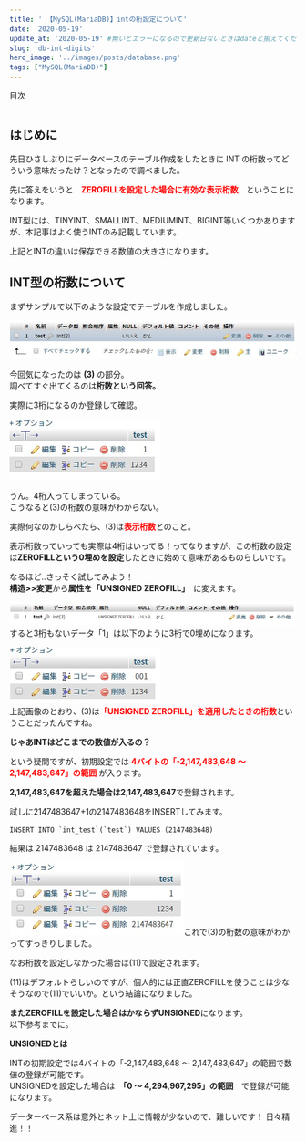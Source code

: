 ```yaml
---
title: ' 【MySQL(MariaDB)】intの桁設定について'
date: '2020-05-19'
update_at: '2020-05-19' #無いとエラーになるので更新日ないときはdateと揃えてください。
slug: 'db-int-digits'
hero_image: '../images/posts/database.png'
tags: ["MySQL(MariaDB)"]
---
```


<div class="toc-title">目次</div>

```toc
```



はじめに
----

先日ひさしぶりにデータベースのテーブル作成をしたときに INT の桁数ってどういう意味だったけ？となったので調べました。

先に答えをいうと　**<span style="color: #ff0000;">ZEROFILLを設定した場合に有効な表示桁数</span>**　ということになります。

INT型には、TINYINT、SMALLINT、MEDIUMINT、BIGINT等いくつかありますが、本記事はよく使うINTのみ記載しています。

上記とINTの違いは保存できる数値の大きさになります。

INT型の桁数について
-----------

まずサンプルで以下のような設定でテーブルを作成しました。

![table_kouzou](../images/posts/table_kouzou.jpg)

今回気になったのは **(3)** の部分。  
調べてすぐ出てくるのは**桁数という回答。**

実際に3桁になるのか登録して確認。

![table_data01](../images/posts/table_data01.jpg)  

うん。4桁入ってしまっている。  
こうなると(3)の桁数の意味がわからない。

実際何なのかしらべたら、(3)は<span style="color: #ff0000;">**表示桁数**</span>とのこと。

表示桁数っていっても実際は4桁はいってる！ってなりますが、この桁数の設定は**ZEROFILLという0埋めを設定**したときに始めて意味があるものらしいです。


<div class="balloon">
  <div class="icon"></div>
  <div class="talk">
  なるほど..さっそく試してみよう！<br>
  <b>構造&gt;&gt;変更</b>から<b>属性を「UNSIGNED ZEROFILL」</b>　に変えます。
  </div>
</div>


![table_data02](../images/posts/table_data02.jpg)  
すると3桁もないデータ「1」は以下のように3桁で0埋めになります。

![table_data03](../images/posts/table_data03.jpg)  
上記画像のとおり、(3)は<span style="color: #ff0000;">**「UNSIGNED ZEROFILL」を適用したときの桁数**</span>ということだったんですね。

**じゃあINTはどこまでの数値が入るの？**   

という疑問ですが、初期設定では **<span style="color: #ff0000;">4バイトの「-2,147,483,648 ～ 2,147,483,647」の範囲</span>** が入ります。

**2,147,483,647を超えた場合は2,147,483,647**で登録されます。

試しに2147483647+1の2147483648をINSERTしてみます。

```SQL:title=SQL
INSERT INTO `int_test`(`test`) VALUES (2147483648)
```

結果は 2147483648 は 2147483647 で登録されています。

![table_data04](../images/posts/table_data04.jpg)これで(3)の桁数の意味がわかってすっきりしました。

なお桁数を設定しなかった場合は(11)で設定されます。

(11)はデフォルトらしいのですが、個人的には正直ZEROFILLを使うことは少なそうなので(11)でいいか。という結論になりました。

**またZEROFILLを設定した場合はかならずUNSIGNED**になります。  
以下参考までに。

<div class="boxparts ref">
  <div class="title"></div>
  
**UNSIGNEDとは**

INTの初期設定では4バイトの「-2,147,483,648 ～ 2,147,483,647」の範囲で数値の登録が可能です。<br>
UNSIGNEDを設定した場合は　**「0 ～ 4,294,967,295」の範囲**　で登録が可能になります。
</div>


<div class="balloon">
  <div class="icon"></div>
  <div class="talk">
  データーベース系は意外とネット上に情報が少ないので、難しいです！ 日々精進！！
  </div>
</div>